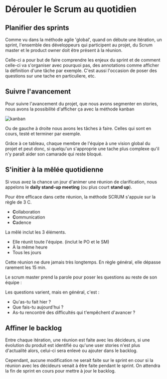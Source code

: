 # Dérouler le Scrum au quotidien

## Planifier des sprints

Comme vu dans la méthode agile 'global', quand on débute une itération, un sprint, l'ensemble des développeurs qui participent au projet, du Scrum master et le product owner doit être présent à la réunion.

Celle-ci a pour but de faire comprendre les enjeux du sprint et de comment celle-ci va s'organiser avec pourquoi pas, des annotations comme afficher la définition d'une tâche par exemple. C'est aussi l'occasion de poser des questions sur une tache en particuliere, etc.

## Suivre l'avancement

Pour suivre l'avancement du projet, que nous avons segmenter en stories, nous avons la possibilité d'afficher ça avec la méthode kanban

![kanban](https://cdn.shortpixel.ai/client/q_lossy,ret_img,w_943/https://www.bocasay.com/wp-content/uploads/2020/07/kanban.png)

Ou de gauche à droite nous avons les tâches à faire. Celles qui sont en cours, testé et terminer par exemple.

Grâce à ce tableau, chaque membre de l'équipe à une vision global du projet et peut donc, si quelqu'un s'approprie une tache plus complexe qu'il n'y paraît aider son camarade qui reste bloqué.

## S'initier à la mêlée quotidienne

Si vous avez la chance un jour d'animer une réunion de clarification, nous appelons le **daily stand-up meeting** (ou plus court **stand up**).

Pour être efficace dans cette réunion, la méthode SCRUM s'appuie sur la règle de 3 C.

- **C**ollaboration
- **C**ommunication
- **C**adence

La mêlé inclut les 3 éléments.

- Elle réunit toute l'équipe. (inclut le PO et le SM)
- À la même heure
- Tous les jours

Cette réunion ne dure jamais très longtemps. En règle général, elle dépasse rarement les 15 min.

Le scrum master prend la parole pour poser les questions au reste de son équipe :

Les questions varient, mais en général, c'est :

- Qu'as-tu fait hier ?
- Que fais-tu aujourd'hui ?
- As-tu rencontré des difficultés qui t'empêchent d'avancer ?

## Affiner le backlog

Entre chaque itération, une réunion est faite avec les décideurs, si une évolution du produit est identifié ou qu'une user stories n'est plus d'actualité alors, celui-ci sera enlevé ou ajouter dans le backlog.

Cependant, aucune modification ne serait faite sur le sprint en cour si la réunion avec les décideurs venait à être faite pendant le sprint. On attendra la fin de sprint en cours pour mettre à jour le backlog.